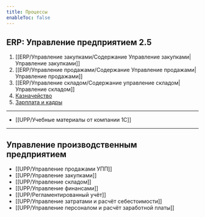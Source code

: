 ```yaml
---
title: Процессы
enableToc: false
---
```


## ERP: Управление предприятием 2.5

1. [[ERP/Управление закупками/Содержание Управление закупками|Управление закупками]]
2. [[ERP/Управление продажами/Содержание Управление продажами|Управление продажами]]
3. [[ERP/Управление складом/Содержание управление складом|Управление складом]]
4. [Казначейство](ERP/Бухгалтерия/Содержание%20Казначейство.md)
5. [Зарплата и кадры](ERP/Бухгалтерия/Содержание%20Зарплата%20и%20кадры.md)
___
- [[UPP/Учебные материалы от компании 1С]]
____
## Управление производственным предприятием

- [[UPP/Управление продажами УПП]]
- [[UPP/Управление закупками]]
- [[UPP/Управление складом]]
- [[UPP/Управление финансами]]
- [[UPP/Регламентированный учёт]]
- [[UPP/Управление затратами и расчёт себестоимости]]
- [[UPP/Управление персоналом и расчёт заработной платы]]




